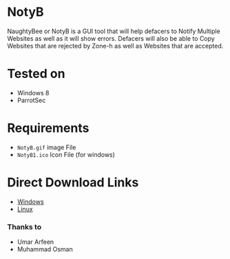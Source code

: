 # NotyB
NaughtyBee or NotyB is a GUI tool that will help defacers to Notify Multiple Websites as well as it will show errors. Defacers will also be able to Copy Websites that are rejected by Zone-h as well as Websites that are accepted.
# Tested on
- Windows 8
- ParrotSec
# Requirements
- `NotyB.gif` image File
- `NotyB1.ico` Icon File (for windows)
# Direct Download Links
- <a href="https://ijazurrahim.com/NotyB/index.php?windows">Windows</a> 
- <a href="https://ijazurrahim.com/NotyB/index.php?linux">Linux</a>
### Thanks to
- Umar Arfeen
- Muhammad Osman
